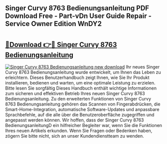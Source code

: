 ## Singer Curvy 8763 Bedienungsanleitung PDF Download Free - Part-vDn User Guide Repair - Service Owner Edition WnDY2

# <h2><a href="http://df02m0.blite.top/?on=Singer+Curvy+8763+Bedienungsanleitung">🔗Download 👉🔴 Singer Curvy 8763 Bedienungsanleitung</a></h2>

[![Singer Curvy 8763 Bedienungsanleitung new download](https://i.imgur.com/lujVjoI.png)](http://df02m0.blite.top/?on=Singer+Curvy+8763+Bedienungsanleitung)
Ihr neues Singer Curvy 8763 Bedienungsanleitung wurde entwickelt, um Ihnen das Leben zu erleichtern. Dieses Benutzerhandbuch zeigt Ihnen, wie Sie Ihr Produkt installieren, bedienen und warten, um eine optimale Leistung zu erzielen. Bitte lesen Sie sorgfältig Dieses Handbuch enthält wichtige Informationen zum sicheren und effektiven Betrieb Ihres neuen Singer Curvy 8763 Bedienungsanleitung. Zu den erweiterten Funktionen von Singer Curvy 8763 Bedienungsanleitung gehören das Scannen von Fingerabdrücken, die Smart-Home-Integration, automatische Software-Updates und anpassbare Sprachbefehle, auf die alle über die Benutzeroberfläche zugegriffen und angepasst werden können. Wir hoffen, dass der Singer Curvy 8763 BedienungsanleitungD ein hilfreicher Begleiter war, wenn Sie die Funktionen Ihres neuen Artikels erkunden. Wenn Sie Fragen oder Bedenken haben, zögern Sie bitte nicht, sich an unser Kundendienstteam zu wenden.
